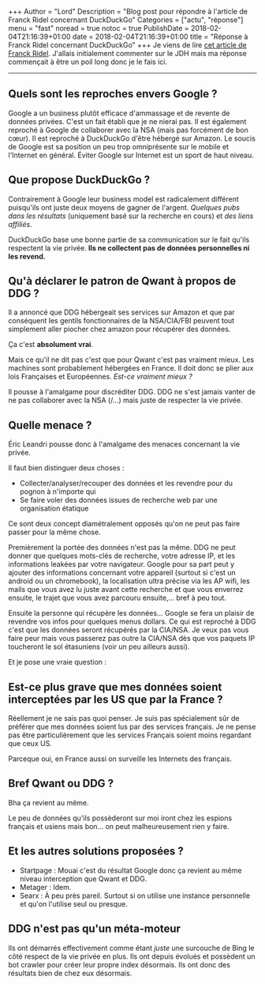 +++
Author = "Lord"
Description = "Blog post pour répondre à l'article de Franck Ridel concernant DuckDuckGo"
Categories = ["actu", "réponse"]
menu = "fast"
noread = true
notoc = true
PublishDate = 2018-02-04T21:16:39+01:00
date = 2018-02-04T21:16:39+01:00
title = "Réponse à Franck Ridel concernant DuckDuckGo"
+++
Je viens de lire [cet article de Franck Ridel](http://franck-ridel.fr/duckduckgo-le-canard-aux-pratiques-boiteuses/).
J'allais initialement commenter sur le JDH mais ma réponse commençait à être un poil long donc je le fais ici.

-----

## Quels sont les reproches envers Google ?

Google a un business plutôt efficace d'ammassage et de revente de données privées.
C'est un fait établi que je ne nierai pas.
Il est également reproché à Google de collaborer avec la NSA (mais pas forcément de bon cœur).
Il est reproché à DuckDuckGo d'être hébergé sur Amazon.
Le soucis de Google est sa position un peu trop omniprésente sur le mobile et l'Internet en général.
Éviter Google sur Internet est un sport de haut niveau.

## Que propose DuckDuckGo ?

Contrairement à Google leur business model est radicalement différent puisqu'ils ont juste deux moyens de gagner de l'argent.
*Quelques pubs dans les résultats* (uniquement basé sur la recherche en cours) et *des liens affiliés*.

DuckDuckGo base une bonne partie de sa communication sur le fait qu'ils respectent la vie privée. **Ils ne collectent pas  de données personnelles ni les revend.**

## Qu'à déclarer le patron de Qwant à propos de DDG ?

Il a annoncé que DDG hébergeait ses services sur Amazon et que par conséquent les gentils fonctionnaires de la NSA/CIA/FBI peuvent tout simplement aller piocher chez amazon pour récupérer des données.

Ça c'est **absolument vrai**.

Mais ce qu'il ne dit pas c'est que pour Qwant c'est pas vraiment mieux.
Les machines sont probablement hébergées en France.
Il doit donc se plier aux lois Françaises et Européennes.
*Est-ce vraiment mieux ?*

Il pousse à l'amalgame pour discréditer DDG. DDG ne s'est jamais vanter de ne pas collaborer avec la NSA (/…) mais juste de respecter la vie privée.

## Quelle menace ?

Éric Leandri pousse donc à l'amalgame des menaces concernant la vie privée.

Il faut bien distinguer deux choses :

  - Collecter/analyser/recouper des données et les revendre pour du pognon à n'importe qui
  - Se faire voler des données issues de recherche web par une organisation étatique

Ce sont deux concept diamétralement opposés qu'on ne peut pas faire passer pour la même chose.

Premièrement la portée des données n'est pas la même. DDG ne peut donner que quelques mots-clés de recherche, votre adresse IP, et les informations leakées par votre navigateur.
Google pour sa part peut y ajouter des informations concernant votre appareil (surtout si c'est un android ou un chromebook), la localisation ultra précise via les AP wifi, les mails que vous avez lu juste avant cette recherche et que vous enverrez ensuite, le trajet que vous avez parcouru ensuite,… bref à peu tout.

Ensuite la personne qui récupère les données… Google se fera un plaisir de revendre vos infos pour quelques menus dollars.
Ce qui est reproché à DDG c'est que les données seront récupérés par la CIA/NSA.
Je veux pas vous faire peur mais vous passerez pas outre la CIA/NSA dès que vos paquets IP toucheront le sol étasuniens (voir un peu ailleurs aussi).

Et je pose une vraie question :

## Est-ce plus grave que mes données soient interceptées par les US que par la France ?

Réellement je ne sais pas quoi penser.
Je suis pas spécialement sûr de préférer que mes données soient lus par des services français.
Je ne pense pas être particulièrement que les services Français soient moins regardant que ceux US.

Parceque oui, en France aussi on surveille les Internets des français.

## Bref Qwant ou DDG ?

Bha ça revient au même.

Le peu de données qu'ils possèderont sur moi iront chez les espions français et usiens mais bon… on peut malheureusement rien y faire.

## Et les autres solutions proposées ?

  - Startpage : Mouai c'est du résultat Google donc ça revient au même niveau interception que Qwant et DDG.
  - Metager : Idem.
  - Searx : À peu près pareil. Surtout si on utilise une instance personnelle et qu'on l'utilise seul ou presque.

## DDG n'est pas qu'un méta-moteur

Ils ont démarrés effectivement comme étant *juste* une surcouche de Bing le côté respect de la vie privée en plus.
Ils ont depuis évolués et possèdent un bot crawler pour créer leur propre index désormais.
Ils ont donc des résultats bien de chez eux désormais.

